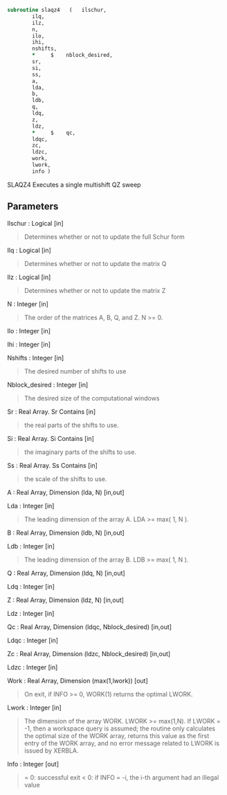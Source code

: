```fortran
subroutine slaqz4	(	ilschur,
		ilq,
		ilz,
		n,
		ilo,
		ihi,
		nshifts,
		*     $    nblock_desired,
		sr,
		si,
		ss,
		a,
		lda,
		b,
		ldb,
		q,
		ldq,
		z,
		ldz,
		*     $    qc,
		ldqc,
		zc,
		ldzc,
		work,
		lwork,
		info )
```

 SLAQZ4 Executes a single multishift QZ sweep

## Parameters
Ilschur : Logical [in]
> Determines whether or not to update the full Schur form

Ilq : Logical [in]
> Determines whether or not to update the matrix Q

Ilz : Logical [in]
> Determines whether or not to update the matrix Z

N : Integer [in]
> The order of the matrices A, B, Q, and Z.  N >= 0.

Ilo : Integer [in]

Ihi : Integer [in]

Nshifts : Integer [in]
> The desired number of shifts to use

Nblock_desired : Integer [in]
> The desired size of the computational windows

Sr : Real Array. Sr Contains [in]
> the real parts of the shifts to use.

Si : Real Array. Si Contains [in]
> the imaginary parts of the shifts to use.

Ss : Real Array. Ss Contains [in]
> the scale of the shifts to use.

A : Real Array, Dimension (lda, N) [in,out]

Lda : Integer [in]
> The leading dimension of the array A.  LDA >= max( 1, N ).

B : Real Array, Dimension (ldb, N) [in,out]

Ldb : Integer [in]
> The leading dimension of the array B.  LDB >= max( 1, N ).

Q : Real Array, Dimension (ldq, N) [in,out]

Ldq : Integer [in]

Z : Real Array, Dimension (ldz, N) [in,out]

Ldz : Integer [in]

Qc : Real Array, Dimension (ldqc, Nblock_desired) [in,out]

Ldqc : Integer [in]

Zc : Real Array, Dimension (ldzc, Nblock_desired) [in,out]

Ldzc : Integer [in]

Work : Real Array, Dimension (max(1,lwork)) [out]
> On exit, if INFO >= 0, WORK(1) returns the optimal LWORK.

Lwork : Integer [in]
> The dimension of the array WORK.  LWORK >= max(1,N).
> If LWORK = -1, then a workspace query is assumed; the routine
> only calculates the optimal size of the WORK array, returns
> this value as the first entry of the WORK array, and no error
> message related to LWORK is issued by XERBLA.

Info : Integer [out]
> = 0: successful exit
> < 0: if INFO = -i, the i-th argument had an illegal value

